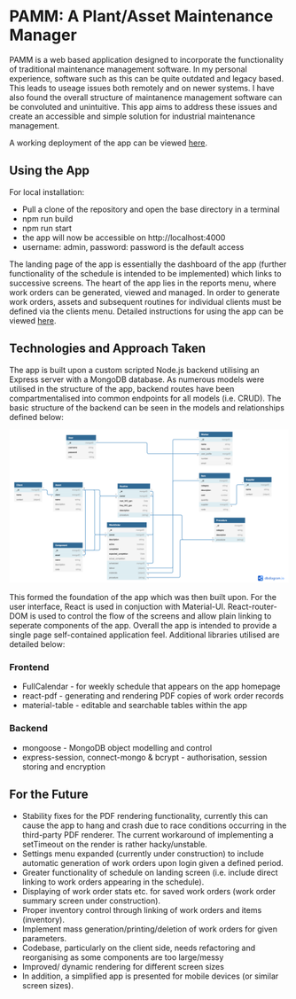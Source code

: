 # PAMM: A Plant/Asset Maintenance Manager

PAMM is a web based application designed to incorporate the functionality of traditional maintenance management software. In my personal experience, software such as this can be quite outdated and legacy based. This leads to useage issues both remotely and on newer systems. I have also found the overall structure of maintanence management software can be convoluted and unintuitive. This app aims to address these issues and create an accessible and simple solution for industrial maintenance management.

A working deployment of the app can be viewed [here](https://pamm.herokuapp.com/).

## Using the App
For local installation:
* Pull a clone of the repository and open the base directory in a terminal
* npm run build
* npm run start
* the app will now be accessible on http://localhost:4000
* username: admin, password: password is the default access

The landing page of the app is essentially the dashboard of the app (further functionality of the schedule is intended to be implemented) which links to successive screens. The heart of the app lies in the reports menu, where work orders can be generated, viewed and managed. In order to generate work orders, assets and subsequent routines for individual clients must be defined via the clients menu. Detailed instructions for using the app can be viewed [here](documentation/README.md).

## Technologies and Approach Taken

The app is built upon a custom scripted Node.js backend utilising an Express server with a MongoDB database. As numerous models were utilised in the structure of the app, backend routes have been compartmentalised into common endpoints for all models (i.e. CRUD). The basic structure of the backend can be seen in the models and relationships defined below:

![Backend Structure](documentation/model_structure.png)

This formed the foundation of the app which was then built upon. For the user interface, React is used in conjuction with Material-UI. React-router-DOM is used to control the flow of the screens and allow plain linking to seperate components of the app. Overall the app is intended to provide a single page self-contained application feel. Additional libraries utilised are detailed below:

### Frontend
* FullCalendar - for weekly schedule that appears on the app homepage
* react-pdf - generating and rendering PDF copies of work order records
* material-table - editable and searchable tables within the app

### Backend 
* mongoose - MongoDB object modelling and control
* express-session, connect-mongo & bcrypt - authorisation, session storing and encryption

## For the Future
* Stability fixes for the PDF rendering functionality, currently this can cause the app to hang and crash due to race conditions occurring in the third-party PDF renderer. The current workaround of implementing a setTimeout on the render is rather hacky/unstable.
* Settings menu expanded (currently under construction) to include automatic generation of work orders upon login given a defined period.
* Greater functionality of schedule on landing screen (i.e. include direct linking to work orders appearing in the schedule).
* Displaying of work order stats etc. for saved work orders (work order summary screen under construction).
* Proper inventory control through linking of work orders and items (inventory).
* Implement mass generation/printing/deletion of work orders for given parameters.
* Codebase, particularly on the client side, needs refactoring and reorganising as some components are too large/messy
* Improved/ dynamic rendering for different screen sizes
* In addition, a simplified app is presented for mobile devices (or similar screen sizes).

